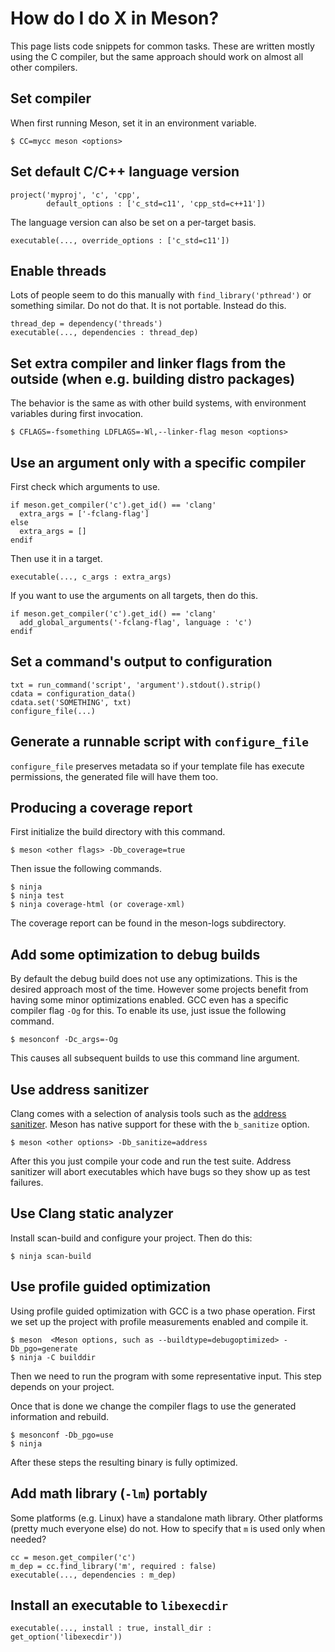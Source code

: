 # How do I do X in Meson?

This page lists code snippets for common tasks. These are written mostly using the C compiler, but the same approach should work on almost all other compilers.

## Set compiler

When first running Meson, set it in an environment variable.

```console
$ CC=mycc meson <options>
```

## Set default C/C++ language version

```meson
project('myproj', 'c', 'cpp',
        default_options : ['c_std=c11', 'cpp_std=c++11'])
```

The language version can also be set on a per-target basis.

```meson
executable(..., override_options : ['c_std=c11'])
```

## Enable threads

Lots of people seem to do this manually with `find_library('pthread')` or something similar. Do not do that. It is not portable. Instead do this.

```meson
thread_dep = dependency('threads')
executable(..., dependencies : thread_dep)
```

## Set extra compiler and linker flags from the outside (when e.g. building distro packages)

The behavior is the same as with other build systems, with environment variables during first invocation.

```console
$ CFLAGS=-fsomething LDFLAGS=-Wl,--linker-flag meson <options>
```

## Use an argument only with a specific compiler

First check which arguments to use.

```meson
if meson.get_compiler('c').get_id() == 'clang'
  extra_args = ['-fclang-flag']
else
  extra_args = []
endif
```

Then use it in a target.

```meson
executable(..., c_args : extra_args)
```

If you want to use the arguments on all targets, then do this.

```meson
if meson.get_compiler('c').get_id() == 'clang'
  add_global_arguments('-fclang-flag', language : 'c')
endif
```

## Set a command's output to configuration

```meson
txt = run_command('script', 'argument').stdout().strip()
cdata = configuration_data()
cdata.set('SOMETHING', txt)
configure_file(...)
```

## Generate a runnable script with `configure_file`

`configure_file` preserves metadata so if your template file has execute permissions, the generated file will have them too.

## Producing a coverage report

First initialize the build directory with this command.

```console
$ meson <other flags> -Db_coverage=true
```

Then issue the following commands.

```console
$ ninja
$ ninja test
$ ninja coverage-html (or coverage-xml)
```

The coverage report can be found in the meson-logs subdirectory.

## Add some optimization to debug builds ##

By default the debug build does not use any optimizations. This is the desired approach most of the time. However some projects benefit from having some minor optimizations enabled. GCC even has a specific compiler flag `-Og` for this. To enable its use, just issue the following command.

```console
$ mesonconf -Dc_args=-Og
```

This causes all subsequent builds to use this command line argument.

## Use address sanitizer

Clang comes with a selection of analysis tools such as the [address sanitizer](https://clang.llvm.org/docs/AddressSanitizer.html). Meson has native support for these with the `b_sanitize` option.

```console
$ meson <other options> -Db_sanitize=address
```

After this you just compile your code and run the test suite. Address sanitizer will abort executables which have bugs so they show up as test failures.

## Use Clang static analyzer

Install scan-build and configure your project. Then do this:

```console
$ ninja scan-build
```

## Use profile guided optimization

Using profile guided optimization with GCC is a two phase operation. First we set up the project with profile measurements enabled and compile it.

```console
$ meson  <Meson options, such as --buildtype=debugoptimized> -Db_pgo=generate
$ ninja -C builddir
```

Then we need to run the program with some representative input. This step depends on your project.

Once that is done we change the compiler flags to use the generated information and rebuild.

```console
$ mesonconf -Db_pgo=use
$ ninja
```

After these steps the resulting binary is fully optimized.

## Add math library (`-lm`) portably

Some platforms (e.g. Linux) have a standalone math library. Other platforms (pretty much everyone else) do not. How to specify that `m` is used only when needed?

```meson
cc = meson.get_compiler('c')
m_dep = cc.find_library('m', required : false)
executable(..., dependencies : m_dep)
```

## Install an executable to `libexecdir`

```meson
executable(..., install : true, install_dir : get_option('libexecdir'))
```
